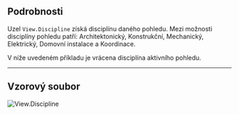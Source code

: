 ## Podrobnosti
Uzel `View.Discipline` získá disciplínu daného pohledu. Mezi možnosti disciplíny pohledu patří: Architektonický, Konstrukční, Mechanický, Elektrický, Domovní instalace a Koordinace.

V níže uvedeném příkladu je vrácena disciplína aktivního pohledu.
___
## Vzorový soubor

![View.Discipline](./Revit.Elements.Views.View.Discipline_img.jpg)
